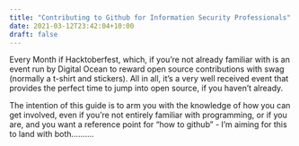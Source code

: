 ```yaml
---
title: "Contributing to Github for Information Security Professionals"
date: 2021-03-12T23:42:04+10:00
draft: false
---
```


Every Month if Hacktoberfest, which, if you’re not already familiar with is an event run by Digital Ocean to reward open source contributions with swag (normally a t-shirt and stickers). All in all, it’s a very well received event that provides the perfect time to jump into open source, if you haven’t already.

The intention of this guide is to arm you with the knowledge of how you can get involved, even if you’re not entirely familiar with programming, or if you are, and you want a reference point for “how to github” - I’m aiming for this to land with both..........
